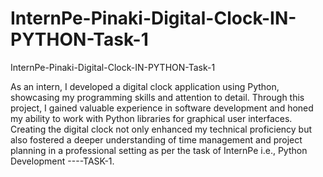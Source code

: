 # InternPe-Pinaki-Digital-Clock-IN-PYTHON-Task-1
InternPe-Pinaki-Digital-Clock-IN-PYTHON-Task-1

As an intern, I developed a digital clock application using Python, showcasing my programming skills and attention to detail. Through this project, I gained valuable experience in software development and honed my ability to work with Python libraries for graphical user interfaces. Creating the digital clock not only enhanced my technical proficiency but also fostered a deeper understanding of time management and project planning in a professional setting as per the task of InternPe i.e., Python Development ----TASK-1.
